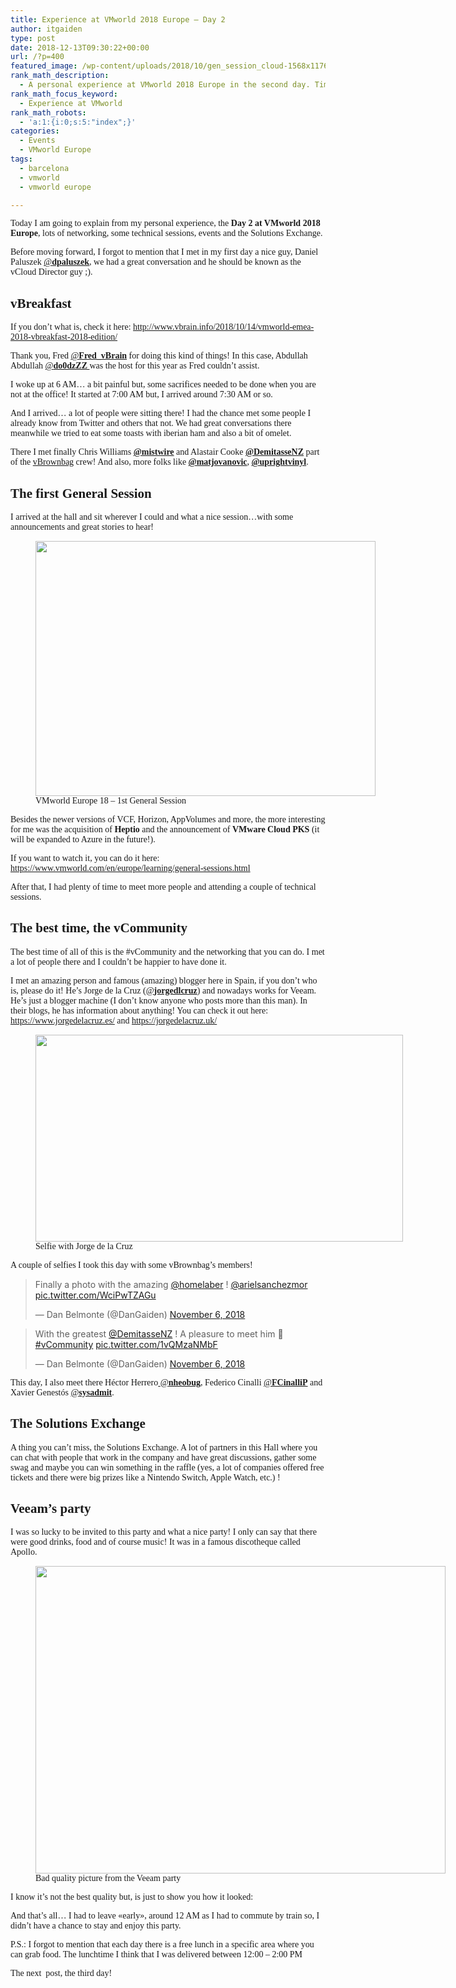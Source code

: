```yaml
---
title: Experience at VMworld 2018 Europe – Day 2
author: itgaiden
type: post
date: 2018-12-13T09:30:22+00:00
url: /?p=400
featured_image: /wp-content/uploads/2018/10/gen_session_cloud-1568x1176.jpeg
rank_math_description:
  - A personal experience at VMworld 2018 Europe in the second day. Time for networking, the first general session and to enjoy all the great things in this event.
rank_math_focus_keyword:
  - Experience at VMworld
rank_math_robots:
  - 'a:1:{i:0;s:5:"index";}'
categories:
  - Events
  - VMworld Europe
tags:
  - barcelona
  - vmworld
  - vmworld europe

---
```

<span style="font-family: Didact Gothic; font-size: 14px;">Today I am going to explain from my personal experience, the <strong>Day 2 at VMworld 2018 Europe</strong>, lots of networking, some technical sessions, events and the Solutions Exchange.<br /> </span>

<span style="font-family: Didact Gothic; font-size: 14px;">Before moving forward, I forgot to mention that I met in my first day a nice guy, Daniel Paluszek <a class="ProfileHeaderCard-screennameLink u-linkComplex js-nav" href="https://twitter.com/dpaluszek"><span class="username u-dir" dir="ltr">@<b class="u-linkComplex-target">dpaluszek</b></span></a>, we had a great conversation and he should be known as the vCloud Director guy ;).</span>

## <span style="font-family: Didact Gothic;">vBreakfast</span>

<span style="font-family: Didact Gothic; font-size: 14px;">If you don&#8217;t what is, check it here: <a href="http://www.vbrain.info/2018/10/14/vmworld-emea-2018-vbreakfast-2018-edition/">http://www.vbrain.info/2018/10/14/vmworld-emea-2018-vbreakfast-2018-edition/</a></span>

<span style="font-family: Didact Gothic; font-size: 14px;">Thank you, Fred <a class="account-group js-account-group js-action-profile js-user-profile-link js-nav" href="https://twitter.com/Fred_vBrain" data-user-id="402187177"><span class="username u-dir u-textTruncate" dir="ltr" data-aria-label-part="">@<b>Fred_vBrain</b></span></a> for doing this kind of things! In this case, Abdullah Abdullah <a class="ProfileHeaderCard-screennameLink u-linkComplex js-nav" href="https://twitter.com/do0dzZZ"><span class="username u-dir" dir="ltr">@<b class="u-linkComplex-target">do0dzZZ </b></span></a>was the host for this year as Fred couldn&#8217;t assist.</span>

<span style="font-family: Didact Gothic; font-size: 14px;">I woke up at 6 AM&#8230; a bit painful but, some sacrifices needed to be done when you are not at the office! It started at 7:00 AM but, I arrived around 7:30 AM or so.<br /> </span>

<span style="font-family: Didact Gothic; font-size: 14px;">And I arrived&#8230; a lot of people were sitting there! I had the chance met some people I already know from Twitter and others that not. We had great conversations there meanwhile we tried to eat some toasts with iberian ham and also a bit of omelet.</span>

<span style="font-family: Didact Gothic;"><span style="font-size: 14px;">There I met finally Chris Williams <a class="ProfileHeaderCard-screennameLink u-linkComplex js-nav" href="https://twitter.com/mistwire"><span class="username u-dir" dir="ltr"><strong>@mistwire</strong></span></a> and Alastair Cooke <a class="ProfileHeaderCard-screennameLink u-linkComplex js-nav" href="https://twitter.com/DemitasseNZ"><span class="username u-dir" dir="ltr"><strong>@DemitasseNZ</strong></span></a> part of the <a href="https://vbrownbag.com/">vBrownbag</a> crew! And</span><span style="font-size: 14px;"> also, more folks like <strong><a class="ProfileHeaderCard-screennameLink u-linkComplex js-nav" href="https://twitter.com/matjovanovic"><span class="username u-dir" dir="ltr">@matjovanovic</span></a></strong>, <a class="ProfileHeaderCard-screennameLink u-linkComplex js-nav" href="https://twitter.com/uprightvinyl"><strong><span class="username u-dir" dir="ltr">@uprightvinyl</span></strong></a>.</span></span>

## <span style="font-family: Didact Gothic;">The first General Session</span>

<span style="font-family: Didact Gothic; font-size: 14px;">I arrived at the hall and sit wherever I could and what a nice session&#8230;with some announcements and great stories to hear!</span>

<figure id="attachment_453" aria-describedby="caption-attachment-453" style="width: 544px" class="wp-caption alignnone"><img loading="lazy" class="wp-image-453" title="vmworld-gensession" src="http://wp.docker.localhost:8000/wp-content/uploads/2018/10/gen_session_cloud-1024x768.jpeg" alt="" width="544" height="408" srcset="http://wp.docker.localhost:8000/wp-content/uploads/2018/10/gen_session_cloud-1024x768.jpeg 1024w, http://wp.docker.localhost:8000/wp-content/uploads/2018/10/gen_session_cloud-300x225.jpeg 300w, http://wp.docker.localhost:8000/wp-content/uploads/2018/10/gen_session_cloud-768x576.jpeg 768w, http://wp.docker.localhost:8000/wp-content/uploads/2018/10/gen_session_cloud-1536x1152.jpeg 1536w, http://wp.docker.localhost:8000/wp-content/uploads/2018/10/gen_session_cloud-1568x1176.jpeg 1568w, http://wp.docker.localhost:8000/wp-content/uploads/2018/10/gen_session_cloud.jpeg 1600w" sizes="(max-width: 544px) 100vw, 544px" /><figcaption id="caption-attachment-453" class="wp-caption-text"></span> <span style="font-family: Didact Gothic;">VMworld Europe 18 &#8211; 1st General Session</span></figcaption></figure>

<span style="font-size: 14px; font-family: Didact Gothic;">Besides the newer versions of VCF, Horizon, AppVolumes and more, the more interesting for me was the acquisition of <strong>Heptio</strong> and the announcement of <strong>VMware Cloud PKS</strong> (it will be expanded to Azure in the future!).</span>

<span style="font-family: Didact Gothic; font-size: 14px;">If you want to watch it, you can do it here: <a href="https://www.vmworld.com/en/europe/learning/general-sessions.html">https://www.vmworld.com/en/europe/learning/general-sessions.html</a></span>

<span style="font-family: Didact Gothic; font-size: 14px;">After that, I had plenty of time to meet more people and attending a couple of technical sessions.</span>

## <span style="font-family: Didact Gothic;">The best time, the vCommunity</span>

<span style="font-size: 14px; font-family: Didact Gothic;">The best time of all of this is the #vCommunity and the networking that you can do. I met a lot of people there and I couldn&#8217;t be happier to have done it.</span>

<span style="font-family: Didact Gothic;"><span style="font-size: 14px;">I met an amazing person and famous (amazing) blogger here in Spain, if you don&#8217;t who is, please do it!</span><span style="font-size: 14px;"> He&#8217;s Jorge de la Cruz (<a class="ProfileHeaderCard-screennameLink u-linkComplex js-nav" href="https://twitter.com/jorgedlcruz"><span class="username u-dir" dir="ltr">@<b class="u-linkComplex-target">jorgedlcruz</b></span></a>) and nowadays works for Veeam. He&#8217;s just a blogger machine (I don&#8217;t know anyone who posts more than this man). In their blogs, he has information</span><span style="font-size: 14px;"> about anything! You can check it out here: <a href="https://www.jorgedelacruz.es/">https://www.jorgedelacruz.es/</a> and <a href="https://jorgedelacruz.uk/">https://jorgedelacruz.uk/</a></span></span>

<figure id="attachment_440" aria-describedby="caption-attachment-440" style="width: 588px" class="wp-caption alignnone"><img loading="lazy" class="wp-image-440" title="vmworld-photo1" src="http://wp.docker.localhost:8000/wp-content/uploads/2018/11/jorge_dan-1024x576.jpeg" alt="" width="588" height="331" srcset="http://wp.docker.localhost:8000/wp-content/uploads/2018/11/jorge_dan-1024x576.jpeg 1024w, http://wp.docker.localhost:8000/wp-content/uploads/2018/11/jorge_dan-300x169.jpeg 300w, http://wp.docker.localhost:8000/wp-content/uploads/2018/11/jorge_dan-768x432.jpeg 768w, http://wp.docker.localhost:8000/wp-content/uploads/2018/11/jorge_dan-1536x864.jpeg 1536w, http://wp.docker.localhost:8000/wp-content/uploads/2018/11/jorge_dan-2048x1152.jpeg 2048w, http://wp.docker.localhost:8000/wp-content/uploads/2018/11/jorge_dan-1568x882.jpeg 1568w" sizes="(max-width: 588px) 100vw, 588px" /><figcaption id="caption-attachment-440" class="wp-caption-text"></span> <span style="font-family: Didact Gothic;">Selfie with Jorge de la Cruz</span></figcaption></figure>

<span style="font-size: 14px; font-family: Didact Gothic;">A couple of selfies I took this day with some vBrownbag&#8217;s members!</span>

<blockquote class="twitter-tweet" data-width="550" data-dnt="true">
  <p lang="en" dir="ltr">
    Finally a photo with the amazing <a href="https://twitter.com/homelaber?ref_src=twsrc%5Etfw">@homelaber</a> ! <a href="https://twitter.com/arielsanchezmor?ref_src=twsrc%5Etfw">@arielsanchezmor</a> <a href="https://t.co/WciPwTZAGu">pic.twitter.com/WciPwTZAGu</a>
  </p>
  
  <p>
    &mdash; Dan Belmonte (@DanGaiden) <a href="https://twitter.com/DanGaiden/status/1059812178897846272?ref_src=twsrc%5Etfw">November 6, 2018</a>
  </p>
</blockquote>



<blockquote class="twitter-tweet" data-width="550" data-dnt="true">
  <p lang="en" dir="ltr">
    With the greatest <a href="https://twitter.com/DemitasseNZ?ref_src=twsrc%5Etfw">@DemitasseNZ</a> ! A pleasure to meet him 🙂 <a href="https://twitter.com/hashtag/vCommunity?src=hash&ref_src=twsrc%5Etfw">#vCommunity</a> <a href="https://t.co/1vQMzaNMbF">pic.twitter.com/1vQMzaNMbF</a>
  </p>
  
  <p>
    &mdash; Dan Belmonte (@DanGaiden) <a href="https://twitter.com/DanGaiden/status/1059784729661202432?ref_src=twsrc%5Etfw">November 6, 2018</a>
  </p>
</blockquote>



<span style="font-family: Didact Gothic;"><span style="font-size: 14px;">This day, I also meet there Héctor Herrero<a class="ProfileHeaderCard-screennameLink u-linkComplex js-nav" href="https://twitter.com/nheobug"> <span class="username u-dir" dir="ltr">@<b class="u-linkComplex-target">nheobug</b></span></a>, Federico Cinalli </span><span style="font-size: 14px;"><a class="ProfileHeaderCard-screennameLink u-linkComplex js-nav" href="https://twitter.com/FCinalliP"><span class="username u-dir" dir="ltr">@<b class="u-linkComplex-target">FCinalliP</b></span></a> </span><span style="font-size: 14px;">and Xavier Genestós <a class="ProfileHeaderCard-screennameLink u-linkComplex js-nav" href="https://twitter.com/sysadmit"><span class="username u-dir" dir="ltr">@<b class="u-linkComplex-target">sysadmit</b></span></a>.<br /> </span></span>

## <span style="font-family: Didact Gothic;">The Solutions Exchange</span>

<span style="font-size: 14px; font-family: Didact Gothic;">A thing you can&#8217;t miss, the Solutions Exchange. A lot of partners in this Hall where you can chat with people that work in the company and have great discussions, gather some swag and maybe you can win something in the raffle (yes, a lot of companies offered free tickets and there were big prizes like a Nintendo Switch, Apple Watch, etc.) !</span>

## <span style="font-family: Didact Gothic;">Veeam&#8217;s party</span>

<span style="font-family: Didact Gothic;"><span style="font-size: 14px;">I was so lucky to be invited to this party and what a nice party! </span><span style="font-size: 14px;">I only can say that there were good drinks, food and of course music! It was in a famous discotheque called Apollo.</span></span>

<figure id="attachment_448" aria-describedby="caption-attachment-448" style="width: 656px" class="wp-caption alignnone"><img loading="lazy" class="wp-image-448 size-large" title="veeam-party" src="http://wp.docker.localhost:8000/wp-content/uploads/2018/10/vmparty-1024x768.jpeg" alt="" width="656" height="492" srcset="http://wp.docker.localhost:8000/wp-content/uploads/2018/10/vmparty-1024x768.jpeg 1024w, http://wp.docker.localhost:8000/wp-content/uploads/2018/10/vmparty-300x225.jpeg 300w, http://wp.docker.localhost:8000/wp-content/uploads/2018/10/vmparty-768x576.jpeg 768w, http://wp.docker.localhost:8000/wp-content/uploads/2018/10/vmparty-1536x1152.jpeg 1536w, http://wp.docker.localhost:8000/wp-content/uploads/2018/10/vmparty-1568x1176.jpeg 1568w, http://wp.docker.localhost:8000/wp-content/uploads/2018/10/vmparty.jpeg 1600w" sizes="(max-width: 656px) 100vw, 656px" /><figcaption id="caption-attachment-448" class="wp-caption-text"></span> <span style="font-family: Didact Gothic;">Bad quality picture from the Veeam party</span></figcaption></figure>

<span style="font-family: Didact Gothic;"><span style="font-size: 14px;">I know i</span><span style="font-size: 14px;">t&#8217;s not the best quality but, is just to show you how it looked:</span></span>

<span style="font-size: 14px; font-family: Didact Gothic;">And that&#8217;s all&#8230; I had to leave «early», around 12 AM as I had to commute by train so, I didn&#8217;t have a chance to stay and enjoy this party.<br /> </span>

<span style="font-size: 14px; font-family: Didact Gothic;">P.S.: I forgot to mention that each day there is a free lunch in a specific area where you can grab food. The lunchtime I think that I was delivered between 12:00 &#8211; 2:00 PM</span>

<span style="font-size: 14px; font-family: Didact Gothic;">The next  post, the third day!</span>